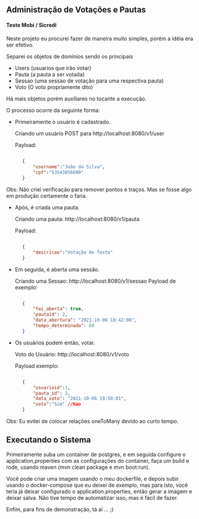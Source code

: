 ## Administração de Votações e Pautas

#### Teste Mobi / Sicredi

Neste projeto eu procurei fazer de maneira muito simples, porém a idéia era ser efetivo.

Separei os objetos de domínios sendo os principais

- Users (usuarios que irão votar)
- Pauta (a pauta a ser votada)
- Sessao (uma sessao de votação para uma respectiva pauta)
- Voto (O voto propriamente dito)

Há mais objetos porém auxiliares no tocante a execução.

O processo ocorre da seguinte forma:

- Primeiramente o usuário é cadastrado.

     Criando um usuário
     POST para http://localhost:8080/v1/user
     
     Payload:
```json
 
      {
          "username":"João da Silva",
          "cpf":"53543856600"
      }

 ```

 Obs: Não criei verificação para remover pontos e traços. Mas se fosse algo em produção certamente o faria.

- Após, é criada uma pauta.

     Criando uma pauta: http://localhost:8080/v1/pauta
     
     Payload:
     
```json

      {
          "descricao":"Votação de Teste"
      }

 ```
- Em seguida, é aberta uma sessão.

     Criando uma Sessao: http://localhost:8080/v1/sessao
     Payload de exemplo:
     
```json

      {
          "foi_aberta": true,
          "pautaid": 2,
          "data_abertura": "2021-10-06 18:42:00",
          "tempo_determinado": 60
      }

  ```    

- Os usuários podem então, votar.
    
     Voto do Usuário: http://localhost:8080/v1/voto
     
     Payload exemplo:
     
```json

      {
          "usuarioid":1,
          "pauta_id": 2,
          "data_voto": "2021-10-06 19:50:01",
          "voto":"Sim" //Nao
      }

  ``` 
Obs: Eu evitei de colocar relações oneToMany devido ao curto tempo.

## Executando o Sistema

Primeiramente suba um container de postgres, e em seguida configure o application,properties com as configurações
do container, faça um build e rode, usando maven (mvn clean package e mvn boot:run).

Você pode criar uma imagem usando o meu dockerfile, e depois subir usando o docker-compose que eu
deixei de exemplo, mas para isto, você teria já deixar configurado o application.properties, então gerar
a imagem e deixar salva. Não tive tempo de automatizar isso, mas é fácil de fazer.

Enfim, para fins de demonstração, tá aí ... ;)
